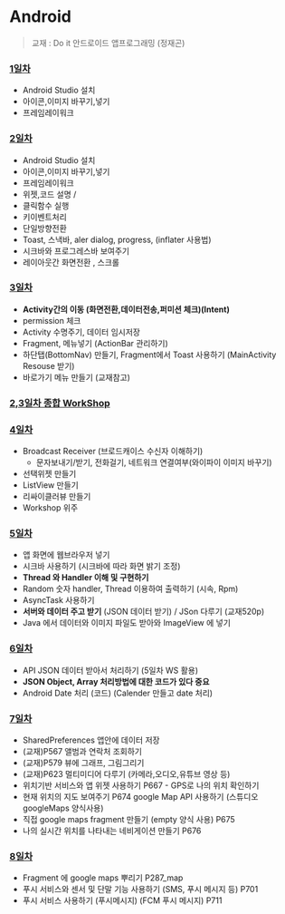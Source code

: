# Android 

> 교재 : Do it 안드로이드 앱프로그래밍 (정재곤)

### [1일차](./Android(1일차))

- Android Studio 설치 
- 아이콘,이미지 바꾸기,넣기 
- 프레임레이워크

### [2일차](./Android(2일차))

* Android Studio 설치 
*  아이콘,이미지 바꾸기,넣기  
* 프레임레이워크
* 위젯,코드 설명 /
* 클릭함수 실행 
*  키이벤트처리 
* 단일방향전환 
*  Toast, 스낵바, aler dialog, progress, (inflater 사용법) 
*  시크바와 프로그레스바 보여주기 
* 레이아웃간 화면전환 , 스크롤 

### [3일차](./Android(3일차))

* **Activity간의 이동 (화면전환,데이터전송,퍼미션 체크)(Intent)**
* permission 체크
* Activity 수명주기, 데이터 임시저장
* Fragment, 메뉴넣기 (ActionBar 관리하기)
* 하단탭(BottomNav) 만들기,  Fragment에서 Toast 사용하기 (MainActivity Resouse 받기)
* 바로가기 메뉴 만들기 (교재참고)

### [2,3일차 종합 WorkShop](./Android(WS_2,3일차종합))

### [4일차](./Android(4일차))

* Broadcast Receiver (브로드캐이스 수신자 이해하기)
  * 문자보내기/받기, 전화걸기, 네트워크 연결여부(와이파이 이미지 바꾸기)
* 선택위젯 만들기
* ListView 만들기
* 리싸이클러뷰 만들기
* Workshop 위주

### [5일차](./Android(5일차))

* 앱 화면에 웹브라우저 넣기
* 시크바 사용하기 (시크바에 따라 화면 밝기 조정)
* **Thread 와 Handler 이해 및 구현하기**
* Random 숫자 handler, Thread 이용하여 출력하기 (시속, Rpm)
* AsyncTask 사용하기
* **서버와 데이터 주고 받기** (JSON 데이터 받기) / JSon 다루기 (교재520p)
* Java 에서 데이터와 이미지 파일도 받아와 ImageView 에 넣기

### [6일차](./Android(6일차))
* API JSON 데이터 받아서 처리하기 (5일차 WS 활용)
* **JSON Object, Array 처리방법에 대한 코드가 있다 중요**
* Android Date 처리 (코드) (Calender 만들고 date 처리)

### [7일차](./Android(7일차))

* SharedPreferences 앱안에 데이터 저장
* (교재)P567 앨범과 연락처 조회하기 
* (교재)P579 뷰에 그래프, 그림그리기
* (교재)P623 멀티미디어 다루기 (카메라,오디오,유튜브 영상 등)
* 위치기반 서비스와 앱 위젯 사용하기 P667 - GPS로 나의 위치 확인하기
* 현재 위치의 지도 보여주기 P674 google Map API 사용하기 (스튜디오 googleMaps 양식사용)
* 직접 google maps fragment 만들기 (empty 양식 사용) P675 
* 나의 실시간 위치를 나타내는 네비게이션 만들기 P676

### [8일차](./Android(8일차))

* Fragment 에 google maps 뿌리기 P287_map
* 푸시 서비스와 센서 및 단말 기능 사용하기 (SMS, 푸시 메시지 등) P701
* 푸시 서비스 사용하기 (푸시메시지) (FCM 푸시 메시지) P711


